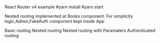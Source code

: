 React Router v4 example
#yarn install #yarn start

Nested routing implemented at Books component. For simplicity logic,Admin,FakeAuth component kept inside App

Basic routing
Nested routing
Nested routing with Paramaters
Authenticated routing
